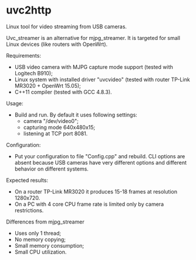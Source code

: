 # uvc2http
Linux tool for video streaming from USB cameras.

Uvc_streamer is an alternative for mjpg_streamer. It is targeted for small
Linux devices (like routers with OpenWrt).

Requirements:
  * USB video camera with MJPG capture mode support (tested with Logitech
    B910);
  * Linux system with installed driver "uvcvideo" (tested with router 
    TP-Link MR3020 + OpenWrt 15.05);
  * C++11 compiler (tested with GCC 4.8.3).

Usage:
  * Build and run. By default it uses following settings:
      - camera "/dev/video0";
      - capturing mode 640x480x15;
      - listening at TCP port 8081.

Configuration:
  * Put your configuration to file "Config.cpp" and rebuild. CLI options are
    absent because USB cameras have very different options and different 
    behavior on different systems.
    
Expected results:
  * On a router TP-Link MR3020 it produces 15-18 frames at resolution 1280x720.
  * On a PC with 4 core CPU frame rate is limited only by camera restrictions.

Differences from mjpg_streamer
  * Uses only 1 thread;
  * No memory copying;
  * Small memory consumption;
  * Small CPU utilization.


